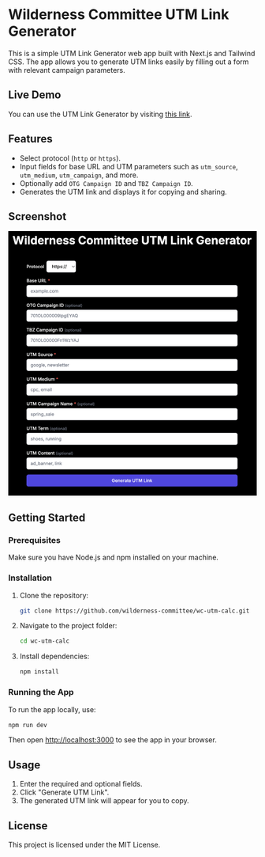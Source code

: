 # Wilderness Committee UTM Link Generator

This is a simple UTM Link Generator web app built with Next.js and Tailwind CSS. The app allows you to generate UTM links easily by filling out a form with relevant campaign parameters.

## Live Demo

You can use the UTM Link Generator by visiting [this link](https://wilderness-committee.github.io/wc-utm-calc/).

## Features

- Select protocol (`http` or `https`).
- Input fields for base URL and UTM parameters such as `utm_source`, `utm_medium`, `utm_campaign`, and more.
- Optionally add `OTG Campaign ID` and `TBZ Campaign ID`.
- Generates the UTM link and displays it for copying and sharing.

## Screenshot

![Wilderness Committee UTM Link Generator](./public/screenshot.png)

## Getting Started

### Prerequisites

Make sure you have Node.js and npm installed on your machine.

### Installation

1. Clone the repository:

   ```bash
   git clone https://github.com/wilderness-committee/wc-utm-calc.git
   ```

2. Navigate to the project folder:

   ```bash
   cd wc-utm-calc
   ```

3. Install dependencies:

   ```bash
   npm install
   ```

### Running the App

To run the app locally, use:

```bash
npm run dev
```

Then open [http://localhost:3000](http://localhost:3000) to see the app in your browser.

## Usage

1. Enter the required and optional fields.
2. Click "Generate UTM Link".
3. The generated UTM link will appear for you to copy.

## License

This project is licensed under the MIT License.